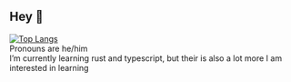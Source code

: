 ## Hey 👋
<!--
**danielosw/danielosw** is a ✨ _special_ ✨ repository because its `README.md` (this file) appears on your GitHub profile.

Here are some ideas to get you started:

- 🔭 I’m currently working on ...
- 🌱 I’m currently learning ...
- 👯 I’m looking to collaborate on ...
- 🤔 I’m looking for help with ...
- 💬 Ask me about ...
- 📫 How to reach me: ...
- 
- ⚡ Fun fact: ...
-->
[![Top Langs](https://github-readme-stats.vercel.app/api/top-langs/?username=danielosw)](https://github.com/anuraghazra/github-readme-stats)  
Pronouns are he/him  
I’m currently learning rust and typescript, but their is also a lot more I am interested in learning
